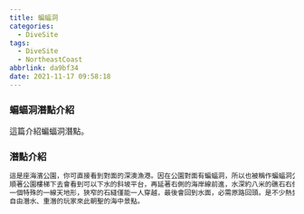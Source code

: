 ```yaml
---
title: 蝙蝠洞
categories:
  - DiveSite
tags:
  - DiveSite
  - NortheastCoast
abbrlink: da9bf34
date: 2021-11-17 09:58:18
---
```

### 蝙蝠洞潛點介紹
<!--more-->
這篇介紹蝙蝠洞潛點。

### 潛點介紹
```sh
這是座海濱公園，你可直接看到對面的深澳漁港。因在公園對面有蝙蝠洞，所以也被稱作蝙蝠洞公園。
順著公園樓梯下去會看到可以下水的斜坡平台，再延著右側的海岸線前進，水深約八米的礁石右側有
一個特殊的一線天地形，狹窄的石縫僅能一人穿越，最後會回到水面，必需原路回頭。是不少熱愛
自由潛水、重潛的玩家來此朝聖的海中景點。
```